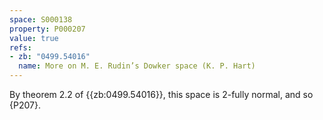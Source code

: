 ```yaml
---
space: S000138
property: P000207
value: true
refs:
- zb: "0499.54016"
  name: More on M. E. Rudin’s Dowker space (K. P. Hart)
---
```


By theorem 2.2 of {{zb:0499.54016}},
this space is $2$-fully normal, and so {P207}.

